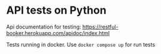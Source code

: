 # API tests on Python

Api documentation for testing: https://restful-booker.herokuapp.com/apidoc/index.html

Tests running in docker. Use `docker compose up` for run tests
